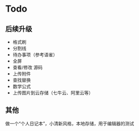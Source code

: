 # Todo

## 后续升级

- 格式刷
- 分割线
- 待办事项（参考语雀）
- 全屏
- 查看/修改 源码
- 上传附件
- 查找替换
- 数学公式
- 上传图片到云存储（七牛云、阿里云等）

## 其他

做一个“个人日记本”，小清新风格，本地存储，用于编辑器的测试
